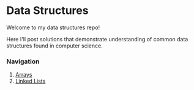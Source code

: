 # Data Structures

Welcome to my data structures repo!

Here I'll post solutions that demonstrate understanding of common data structures found in computer science.

### Navigation

1.  [Arrays](/arrays)
1.  [Linked Lists](/linked-lists)
